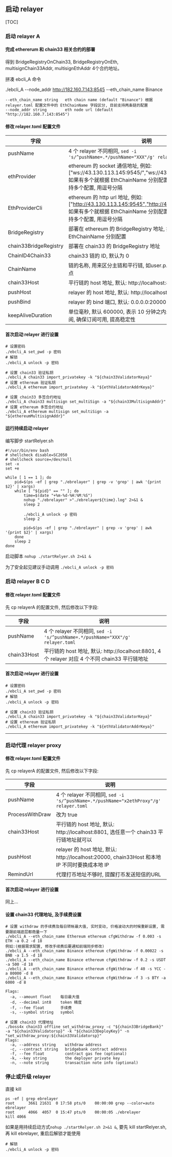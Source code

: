 ##  启动 relayer
[TOC]

### 启动 relayer A
#### 完成 ethererum 和 chain33 相关合约的部署
得到 BridgeRegistryOnChain33, BridgeRegistryOnEth, multisignChain33Addr, multisignEthAddr 4个合约地址。

拼凑 ebcli_A 命令

./ebcli_A --node_addr http://182.160.7.143:8545 --eth_chain_name Binance
```
--eth_chain_name string   eth chain name (default "Binance") 根据 relayer.toml 配置文件中的 EthChainName 字段区分, 目前支持两条链的配置
--node_addr string        eth node url (default "http://182.160.7.143:8545")
```

#### 修改 relayer.toml 配置文件
|字段|说明|
|----|----|
|pushName|4 个 relayer 不同相同, `sed -i 's/^pushName=.*/pushName="XXX"/g' relayer.toml`|
|ethProvider|ethereum 的 socket 通信地址, 例如: ["ws://43.130.113.145:9545/","ws://43.130.113.145:9545/"], 如果有多个就根据 EthChainName 分别配置, 提高通信的稳定性, 支持多个配置, 用逗号分隔|
|EthProviderCli|ethereum 的 http url 地址, 例如: ["http://43.130.113.145:9545","http://43.130.113.145:9545"], 如果有多个就根据 EthChainName 分别配置, 提高通信的稳定性, 支持多个配置, 用逗号分隔|
|BridgeRegistry|部署在 ethereum 的 BridgeRegistry 地址, 如果有多个就根据 EthChainName 分别配置|
|chain33BridgeRegistry|部署在 chain33 的 BridgeRegistry 地址|
|ChainID4Chain33|chain33 链的 ID, 默认为 0|
|ChainName|链的名称, 用来区分主链和平行链, 如user.p.xxx., 必须包含最后一个点|
|chain33Host|平行链的 host 地址, 默认: http://localhost:8801|
|pushHost|relayer 的 host 地址, 默认: http://localhost:20000|
|pushBind|relayer 的 bind 端口, 默认: 0.0.0.0:20000|
|keepAliveDuration|单位毫秒, 默认 600000, 表示 10 分钟之内未收到信息, 通过重新订阅, 确保订阅可用, 提高稳定性|

#### 首次启动 relayer 进行设置
```shell
# 设置密码
./ebcli_A set_pwd -p 密码
# 解锁
./ebcli_A unlock -p 密码

# 设置 chain33 验证私钥
./ebcli_A chain33 import_privatekey -k "${chain33ValidatorKeya}"
# 设置 ethereum 验证私钥
./ebcli_A ethereum import_privatekey -k "${ethValidatorAddrKeya}"

# 设置 chain33 多签合约地址
./ebcli_A chain33 multisign set_multiSign -a "${chain33MultisignAddr}"
# 设置 ethereum 多签合约地址
./ebcli_A ethereum multisign set_multiSign -a "${ethereumMultisignAddr}"
```

#### 运行持续启动 relayer
编写脚步 startRelyer.sh
```shell
#!/usr/bin/env bash
# shellcheck disable=SC2050
# shellcheck source=/dev/null
set -x
set +e

while [ 1 == 1 ]; do
    pid=$(ps -ef | grep "./ebrelayer" | grep -v 'grep' | awk '{print $2}' | xargs)
    while [ "${pid}" == "" ]; do
        time=$(date "+%m-%d-%H:%M:%S")
        nohup "./ebrelayer" >"./ebrelayer${time}.log" 2>&1 &
        sleep 2

        ./ebcli_A unlock -p 密码
        sleep 2

        pid=$(ps -ef | grep "./ebrelayer" | grep -v 'grep' | awk '{print $2}' | xargs)
    done
    sleep 2
done
```
启动脚本 `nohup ./startRelyer.sh 2>&1 &`

为了安全起见建议手动调用 `./ebcli_A unlock -p 密码`

### 启动 relayer B C D
#### 修改 relayer.toml 配置文件
先 cp relayerA 的配置文件, 然后修改以下字段:

|字段|说明|
|----|----|
|pushName|4 个 relayer 不同相同, `sed -i 's/^pushName=.*/pushName="XXX"/g' relayer.toml`|
|chain33Host|平行链的 host 地址, 默认: http://localhost:8801, 4 个 relayer 对应 4 个不同 chain33 平行链地址|

#### 首次启动 relayer 进行设置
```shell
# 设置密码
./ebcli_A set_pwd -p 密码
# 解锁
./ebcli_A unlock -p 密码

# 设置 chain33 验证私钥
./ebcli_A chain33 import_privatekey -k "${chain33ValidatorKeya}"
# 设置 ethereum 验证私钥
./ebcli_A ethereum import_privatekey -k "${ethValidatorAddrKeya}"
```

***

### 启动代理 relayer proxy
#### 修改 relayer.toml 配置文件
先 cp relayerA 的配置文件, 然后修改以下字段:

|字段|说明|
|----|----|
|pushName|4 个 relayer 不同相同, `sed -i 's/^pushName=.*/pushName="x2ethProxy"/g' relayer.toml`|
|ProcessWithDraw|改为 true|
|chain33Host|平行链的 host 地址, 默认: http://localhost:8801, 选任意一个 chain33 平行链地址就可以|
|pushHost|relayer 的 host 地址, 默认: http://localhost:20000, chain33Host 和本地IP 不同时要换成本地 IP|
|RemindUrl|代理打币地址不够时, 提醒打币发送短信的URL|

#### 首次启动 relayer 进行设置
同上...

#### 设置 chain33 代理地址, 及手续费设置
```shell
# 设置 withdraw 的手续费及每日转帐最大值, 实时变动, 价格波动大的时候重新设置, 需要跟前端底层都商量一下
./ebcli_A --eth_chain_name Ethereum ethereum cfgWithdraw -f 0.003 -s ETH -a 0.2 -d 18
例如:(根据需求配置, 修改手续费后要通知前端同步修改)
./ebcli_A --eth_chain_name Binance ethereum cfgWithdraw -f 0.00022 -s BNB -a 1.5 -d 18
./ebcli_A --eth_chain_name Binance ethereum cfgWithdraw -f 0.2 -s USDT -a 500 -d 18
./ebcli_A --eth_chain_name Binance ethereum cfgWithdraw -f 40 -s YCC -a 80000 -d 8
./ebcli_A --eth_chain_name Binance ethereum cfgWithdraw -f 3 -s BTY -a 6000 -d 8

Flags:
  -a, --amount float    每日最大值
  -d, --decimal int8    token 精度
  -f, --fee float       手续费
  -s, --symbol string   symbol
  
# 设置 chain33 代理地址
./boss4x chain33 offline set_withdraw_proxy -c "${chain33BridgeBank}" -a "${chain33Validatorsp}" -k "${chain33DeployKey}" -n "set_withdraw_proxy:${chain33Validatorsp}"
Flags:
  -a, --address string    withdraw address
  -c, --contract string   bridgebank contract address
  -f, --fee float         contract gas fee (optional)
  -k, --key string        the deployer private key
  -n, --note string       transaction note info (optional)
```

### 停止或升级 relayer
直接 kill
```shell
ps -ef | grep ebrelayer
root      3661 21631  0 17:58 pts/0    00:00:00 grep --color=auto ebrelayer
root      4066  4057  0 15:47 pts/0    00:00:05 ./ebrelayer
kill 4066
```
如果是用持续启动方式`nohup ./startRelyer.sh 2>&1 &`, 要先 kill startRelyer.sh, 再 kill ebrelayer, 重启后解锁才能使用
```shell
# 解锁
./ebcli_A unlock -p 密码
```
